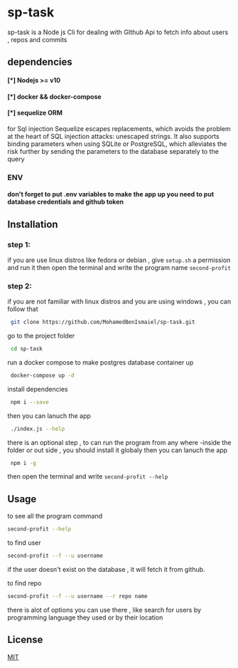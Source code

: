 # sp-task

sp-task is a Node js Cli for dealing with GIthub Api to fetch info about users , repos and commits

## dependencies
#### [*] Nodejs >= v10
#### [*] docker && docker-compose
#### [*] sequelize ORM
for Sql injection Sequelize escapes replacements, which avoids the problem at the heart of SQL injection attacks: unescaped strings. It also supports binding parameters when using SQLite or PostgreSQL, which alleviates the risk further by sending the parameters to the database separately to the query

### ENV
#### don't forget to put .env variables to make the app up you need to put database credentials and github token
## Installation
### step 1:
if you are use linux distros like fedora or debian , give `setup.sh` a permission and run it then open the terminal and write the program name `second-profit`

### step 2:
 if you are not familiar with linux distros and you are using windows , you can follow that

```bash
 git clone https://github.com/MohamedBenIsmaiel/sp-task.git
```
go to the project folder
```bash
 cd sp-task
```
run a docker compose to make postgres database container up
```bash
 docker-compose up -d
```
install dependencies
```bash
 npm i --save
```
then you can lanuch the app 
```bash
 ./index.js --help
```
there is an optional step , to can run the program from any where -inside the folder or out side , you should install it globaly
then you can lanuch the app 
```bash
 npm i -g
```
then open the terminal and write `second-profit --help`

## Usage
to see all the program command
```bash
second-profit --help
```

to find user 
```bash
second-profit --f --u username
```
if the user doesn't exist on the database , it will fetch it from github.

to find repo 
```bash
second-profit --f --u username --r repo name
```
there is alot of options you can use there , like search for users by programming language they used or by their location

## License
[MIT](https://choosealicense.com/licenses/mit/)